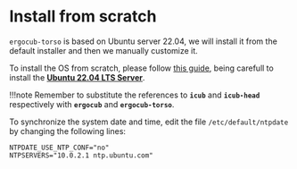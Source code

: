 # Install from scratch

`ergocub-torso` is based on Ubuntu server 22.04, we will install it from the default installer and then we manually customize it.

To install the OS from scratch, please follow [this guide](../../icub_operating_systems/icubos/installation-from-scratch.md), being carefull to install the [**Ubuntu 22.04 LTS Server**](https://releases.ubuntu.com/focal).

!!!note
    Remember to substitute the references to **`icub`** and  **`icub-head`** respectively with **`ergocub`** and **`ergocub-torso`**.

To synchronize the system date and time, edit the file `/etc/default/ntpdate` by changing the following lines:

```
NTPDATE_USE_NTP_CONF="no"
NTPSERVERS="10.0.2.1 ntp.ubuntu.com"
```
